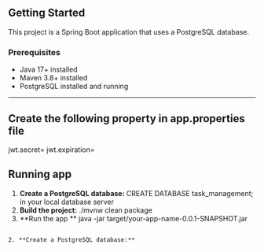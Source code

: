 ## Getting Started

This project is a Spring Boot application that uses a PostgreSQL database.

### Prerequisites

- Java 17+ installed
- Maven 3.8+ installed
- PostgreSQL installed and running

---

## Create the following property in app.properties file
jwt.secret=<JWT SECRETE PHRASE>
jwt.expiration=<JWT EXPIRATION NUMBER>

## Running app

1. **Create a PostgreSQL database:**
   CREATE DATABASE task_management; in your local database server
2. **Build the project:**
   ./mvnw clean package
3. **Run  the app **
   java -jar target/your-app-name-0.0.1-SNAPSHOT.jar




```

2. **Create a PostgreSQL database:**


